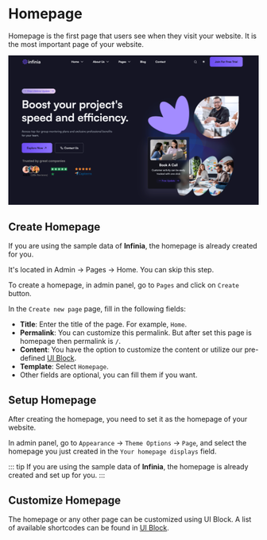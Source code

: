# Homepage

Homepage is the first page that users see when they visit your website. It is the most important page of your website.

![Overview](./images/pages/homepage.png)

## Create Homepage

If you are using the sample data of **Infinia**, the homepage is already created for you.

It's located in Admin -> Pages -> Home. You can skip this step.

To create a homepage, in admin panel, go to `Pages` and click on `Create` button.

In the `Create new page` page, fill in the following fields:

- **Title**: Enter the title of the page. For example, `Home`.
- **Permalink**: You can customize this permalink. But after set this page is homepage then permalink is `/`.
- **Content**: You have the option to customize the content or utilize our pre-defined [UI Block](./usage-ui-block.md).
- **Template**: Select `Homepage`.
- Other fields are optional, you can fill them if you want.

## Setup Homepage

After creating the homepage, you need to set it as the homepage of your website.

In admin panel, go to `Appearance` -> `Theme Options` -> `Page`, and select the homepage you just created in
the `Your homepage displays` field.

::: tip
If you are using the sample data of **Infinia**, the homepage is already created and set up for you.
:::

## Customize Homepage

The homepage or any other page can be customized using UI Block. A list of available
shortcodes can be found in [UI Block](./usage-ui-block.md#available-shortcodes).
